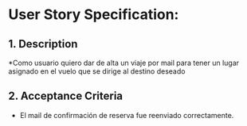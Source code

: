 # User Story Specification: <alta de viaje por mail>

## 1.	Description

*Como usuario quiero dar de alta un viaje por mail para tener un lugar asignado en el vuelo que se dirige al destino deseado

## 2.	Acceptance Criteria

*	El mail de confirmación de reserva fue reenviado correctamente.
